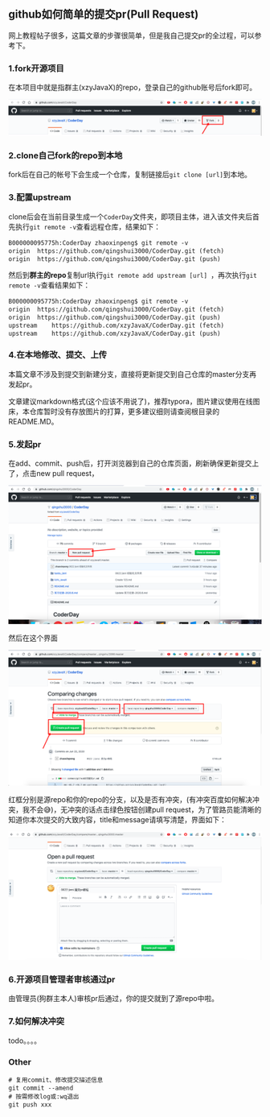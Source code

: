 ## github如何简单的提交pr(Pull Request)

网上教程帖子很多，这篇文章的步骤很简单，但是我自己提交pr的全过程，可以参考下。

### 1.fork开源项目

在本项目中就是指群主(xzyJavaX)的repo，登录自己的github账号后fork即可。

![](https://raw.githubusercontent.com/qingshui3000/pic_bed/master/notes/20200622134809.png)

### 2.clone自己fork的repo到本地

fork后在自己的帐号下会生成一个仓库，复制链接后`git clone [url]`到本地。

### 3.配置upstream

clone后会在当前目录生成一个`CoderDay`文件夹，即项目主体，进入该文件夹后首先执行`git remote -v`查看远程仓库，结果如下：

```shell
B000000095775h:CoderDay zhaoxinpeng$ git remote -v
origin	https://github.com/qingshui3000/CoderDay.git (fetch)
origin	https://github.com/qingshui3000/CoderDay.git (push)
```

然后到**群主的repo**复制url执行`git remote add upstream [url] `，再次执行`git remote -v`查看结果如下：

```shell
B000000095775h:CoderDay zhaoxinpeng$ git remote -v
origin	https://github.com/qingshui3000/CoderDay.git (fetch)
origin	https://github.com/qingshui3000/CoderDay.git (push)
upstream	https://github.com/xzyJavaX/CoderDay.git (fetch)
upstream	https://github.com/xzyJavaX/CoderDay.git (push)
```



### 4.在本地修改、提交、上传

本篇文章不涉及到提交到新建分支，直接将更新提交到自己仓库的master分支再发起pr。

文章建议markdown格式(这个应该不用说了)，推荐typora，图片建议使用在线图床，本仓库暂时没有存放图片的打算，更多建议细则请查阅根目录的README.MD。

### 5.发起pr

在add、commit、push后，打开浏览器到自己的仓库页面，刷新确保更新提交上了，点击new pull request，

![](https://raw.githubusercontent.com/qingshui3000/pic_bed/master/notes/20200622140850.png)

然后在这个界面

![](https://raw.githubusercontent.com/qingshui3000/pic_bed/master/notes/20200622142525.png)

红框分别是源repo和你的repo的分支，以及是否有冲突，(有冲突百度如何解决冲突，我不会😅)，无冲突的话点击绿色按钮创建pull request，为了管路员能清晰的知道你本次提交的大致内容，title和message请填写清楚，界面如下：

![](https://raw.githubusercontent.com/qingshui3000/pic_bed/master/notes/20200622142942.png)

### 6.开源项目管理者审核通过pr

由管理员(狗群主本人)审核pr后通过，你的提交就到了源repo中啦。

### 7.如何解决冲突

todo。。。。



### Other

```shell
# 复用commit、修改提交描述信息
git commit --amend
# 按需修改log或:wq退出
git push xxx
```

